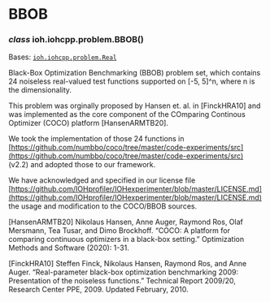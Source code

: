 # BBOB


### _class_ ioh.iohcpp.problem.BBOB()
Bases: [`ioh.iohcpp.problem.Real`](ioh.iohcpp.problem.Real.md#ioh.iohcpp.problem.Real)

Black-Box Optimization Benchmarking (BBOB) problem set, which contains 24 noiseless
real-valued test functions supported on [-5, 5]^n, where n is the dimensionality.

This problem was orginally proposed by Hansen et. al. in [FinckHRA10] and was implemented
as the core component of the COmparing Continous Optimizer (COCO) platform [HansenARMTB20].

We took the implementation of those 24 functions in
[https://github.com/numbbo/coco/tree/master/code-experiments/src](https://github.com/numbbo/coco/tree/master/code-experiments/src) (v2.2)
and adopted those to our framework.

We have acknowledged and specified in our license file
[https://github.com/IOHprofiler/IOHexperimenter/blob/master/LICENSE.md](https://github.com/IOHprofiler/IOHexperimenter/blob/master/LICENSE.md)
the usage and modification to the COCO/BBOB sources.

[HansenARMTB20] Nikolaus Hansen, Anne Auger, Raymond Ros, Olaf Mersmann,
Tea Tusar, and Dimo Brockhoff. “COCO: A platform for comparing continuous optimizers in
a black-box setting.” Optimization Methods and Software (2020): 1-31.

[FinckHRA10] Steffen Finck, Nikolaus Hansen, Raymond Ros, and Anne Auger.
“Real-parameter black-box optimization benchmarking 2009: Presentation of the noiseless functions.”
Technical Report 2009/20, Research Center PPE, 2009. Updated February, 2010.
